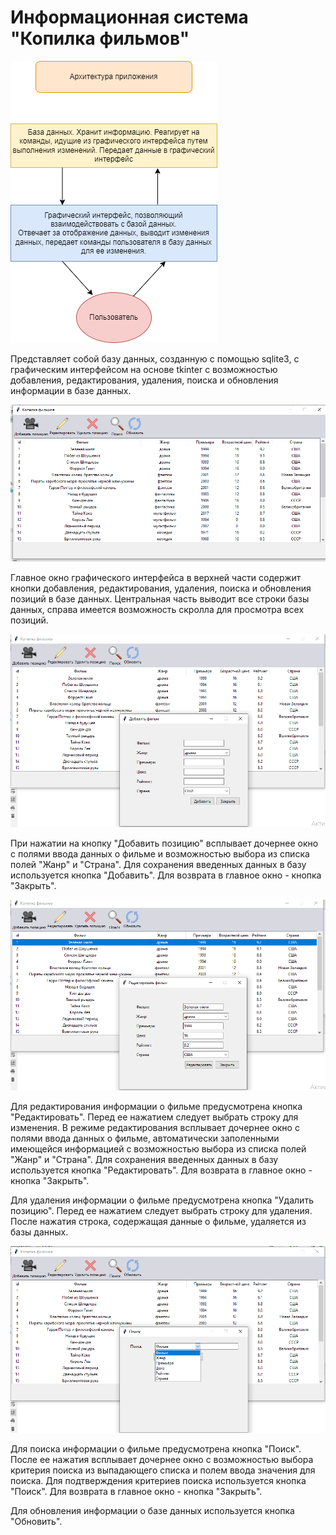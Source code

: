 # Информационная система "Копилка фильмов"
![img_architecture.png](/architecture.png)

Представляет собой базу данных, созданную с помощью sqlite3, с графическим интерфейсом на основе tkinter
с возможностью добавления, редактирования, удаления, поиска и обновления информации в базе данных.

![img_main.png](/main.png)

Главное окно графического интерфейса в верхней части содержит кнопки добавления, редактирования, удаления, поиска и обновления позиций в базе данных.
Центральная часть выводит все строки базы данных, справа имеется возможность скролла для просмотра всех позиций.

![img_add.png](/add.png)

При нажатии на кнопку "Добавить позицию" всплывает дочернее окно с полями ввода данных о фильме и возможностью выбора из списка полей "Жанр" и "Страна".
Для сохранения введенных данных в базу используется кнопка "Добавить".
Для возврата в главное окно - кнопка "Закрыть".

![img_update.png](/update.png)

Для редактирования информации о фильме предусмотрена кнопка "Редактировать". Перед ее нажатием следует выбрать строку для изменения. В режиме редактирования 
всплывает дочернее окно с полями ввода данных о фильме, автоматически заполенными имеющейся информацией с возможностью выбора из списка полей "Жанр" и "Страна".
Для сохранения введенных данных в базу используется кнопка "Редактировать".
Для возврата в главное окно - кнопка "Закрыть".

Для удаления информации о фильме предусмотрена кнопка "Удалить позицию". Перед ее нажатием следует выбрать строку для удаления. После нажатия строка, содержащая 
данные о фильме, удаляется из базы данных.

![img_search.png](/search.png)

Для поиска информации о фильме предусмотрена кнопка "Поиск". После ее нажатия всплывает дочернее окно с возможностью выбора критерия поиска из выпадающего списка
и полем ввода значения для поиска. Для подтверждения критериев поиска используется кнопка "Поиск".
Для возврата в главное окно - кнопка "Закрыть".

Для обновления информации о базе данных используется кнопка "Обновить".
